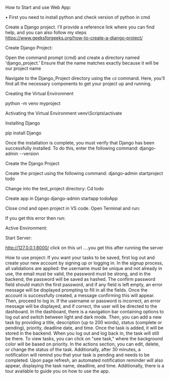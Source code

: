 How to Start and use Web App:

•	First you need to install python and check version of python in cmd

 

Create a Django project. I'll provide a reference link where you can find help, and you can also follow my steps
https://www.geeksforgeeks.org/how-to-create-a-django-project/

Create Django Project:

Open the command prompt (cmd) and create a directory named 'django_project.' Ensure that the name matches exactly because it will be our project name



 
Navigate to the Django_Project directory using the `cd` command. Here, you’ll find all the necessary components to get your project up and running.

 


 Creating the Virtual Environment

   python -m venv myproject

 


Activating the Virtual Environment
venv\Scripts\activate

 



 Installing Django
  
pip install Django 

 


Once the installation is complete, you must verify that Django has been successfully installed. To do this, enter the following command:
django-admin --version
 




Create the Django Project

Create the project using the following command:
django-admin startproject todo

Change into the test_project directory:
Cd todo

Create app in Django
django-admin startapp todoApp





Close cmd and open project in VS code. Open Terminal and run:

 

 

 

If you get this error then run:
 

Active Environment:
 


Start Server:
 

http://127.0.0.1:8000/ click on this url ….you get this after running the server

 

How to use project:
If you want your tasks to be saved, first log out and create your new account by signing up or logging in. In the signup process, all validations are applied: the username must be unique and not already in use, the email must be valid, the password must be strong, and in the backend, the password will be saved as hashed. The confirm password field should match the first password, and if any field is left empty, an error message will be displayed prompting to fill in all the fields. Once the account is successfully created, a message confirming this will appear. Then, proceed to log in. If the username or password is incorrect, an error message will be displayed, and if correct, the user will be directed to the dashboard.
In the dashboard, there is a navigation bar containing options to log out and switch between light and dark mode. Then, you can add a new task by providing a title, description (up to 200 words), status (complete or pending), priority, deadline date, and time. Once the task is added, it will be stored in the backend.
When you log out and log back in, the task will still be there. To view tasks, you can click on "see task," where the background color will be based on priority. In the actions section, you can edit, delete, or change the status of the task. Additionally, after 30 minutes, a notification will remind you that your task is pending and needs to be completed. Upon page refresh, an automated notification reminder will also appear, displaying the task name, deadline, and time. Additionally, there is a tour available to guide you on how to use the app.

















